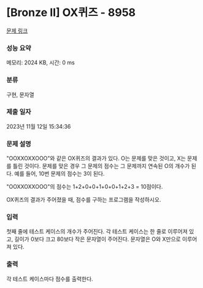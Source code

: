# [Bronze II] OX퀴즈 - 8958 

[문제 링크](https://www.acmicpc.net/problem/8958) 

### 성능 요약

메모리: 2024 KB, 시간: 0 ms

### 분류

구현, 문자열

### 제출 일자

2023년 11월 12일 15:34:36

### 문제 설명

<p>"OOXXOXXOOO"와 같은 OX퀴즈의 결과가 있다. O는 문제를 맞은 것이고, X는 문제를 틀린 것이다. 문제를 맞은 경우 그 문제의 점수는 그 문제까지 연속된 O의 개수가 된다. 예를 들어, 10번 문제의 점수는 3이 된다.</p>

<p>"OOXXOXXOOO"의 점수는 1+2+0+0+1+0+0+1+2+3 = 10점이다.</p>

<p>OX퀴즈의 결과가 주어졌을 때, 점수를 구하는 프로그램을 작성하시오.</p>

### 입력 

 <p>첫째 줄에 테스트 케이스의 개수가 주어진다. 각 테스트 케이스는 한 줄로 이루어져 있고, 길이가 0보다 크고 80보다 작은 문자열이 주어진다. 문자열은 O와 X만으로 이루어져 있다.</p>

### 출력 

 <p>각 테스트 케이스마다 점수를 출력한다.</p>

